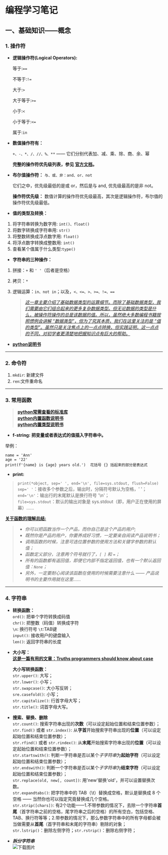 # 编程学习笔记

## 一、基础知识——概念
### 1. 操作符
* **逻辑操作符(Logical Operators):**

  等于:`==`

  不等于:`!=`

  大于:`>`

  大于等于:`>=`

  小于:`<`

  小于等于:`<=`

  属于:`in`

* **数值操作符有：**

  `+、-、*、/、//、%、**` —— 它们分别代表加、减、乘、除、商、余、幂

  **完整的操作符优先级列表，参见 [官方文档](https://docs.python.org/3/reference/expressions.html#operator-precedence)。**

* **布尔值操作符：**
  `与、或、非：and、or、not`

  它们之中，优先级最低的是或 or，然后是与 and, 优先级最高的是非 not。

  **操作符优先级：** 数值计算的操作符优先级最高，其次是逻辑操作符，布尔值的操作符优先级最低。

* **值的类型及转换：**
1. 将字符串转换为数字用: `int()、float()`
2. 将数字转换成字符串用: `str()`
3. 将整数转换成浮点数字用: `float()`
4. 将浮点数字转换成整数用: `int()`
5. 查看某个值属于什么类型:`type()`


* **字符串的三种操作：**

1. 拼接：`+` 和 `' '`（后者是空格）
2. 拷贝：`*`
3. 逻辑运算：`in、not in`；以及，`<、<=、>、>=、!=、==`

    > *[这一章主要介绍了基础数据类型的运算细节。而除了基础数据类型，我们需要由它们组合起来的更多复杂数据类型。但无论数据的类型是什么，被操作符操作的总是该数据的值。所以，虽然绝大多数编程书籍按照惯例会讲解 “数据类型”，但为了究其本质，我们在这里关注的是 “值的类型”。虽然只是关注焦点上的一点点转换，但实践证明，这一点点的不同，对初学者更清楚地把握知识点有巨大的帮助。](https://github.com/selfteaching/the-craft-of-selfteaching/blob/b20e3b092696cc0e098377345ffc56063768d7eb/Part.1.E.2.values-and-their-operators.ipynb)*

* **[python说明书](https://docs.python.org/zh-cn/3.7/)**
---

### 2. 命令符

1. `mkdir`: 新建文件
2. `ren`:文件重命名
---
### 3. 常用函数  
>**[python常需查看的标准库](https://docs.python.org/zh-cn/3/library/index.html)**  
**[python内置函数说明书](https://docs.python.org/zh-cn/3/library/functions.html#divmod)**  
**[python内置类型说明书](https://docs.python.org/zh-cn/3/library/stdtypes.html)**  

* **f-string: 把变量或者表达式的值插入字符串中。**

举例：
```
name = 'Ann'
age = '22'
print(f'{name} is {age} years old.')  花括号 {} 括起来的部分是表达式
```

* **print:**


>`print(*object, sep=' ', end='\n', file=sys.stdout, flush=False)`  
`sep=' '`：接收多个参数之后，输出时，分隔符号默认为空格，' '；  
`end='\n'`：输出行的末尾默认是换行符号 '\n'；  
`file=sys.stdout`：默认的输出对象是 sys.stdout（即，用户正在使用的屏幕）……

**[关于函数的理解总结:](https://github.com/hermanxie/the-craft-of-selfteaching-1/blob/master/Part.1.E.4.functions.ipynb)**
>* *你可以把函数当作一个产品，而你自己是这个产品的用户;*  
>* *既然你是产品的用户，你要养成好习惯，一定要亲自阅读产品说明书；*  
>* *调用函数的时候，注意可选位置参数的使用方法和关键字参数的默认值；*  
>* *函数定义部分，注意两个符号就行了，`[ ]` 和 `=`；*
>* *所有的函数都有返回值，即便它内部不指定返回值，也有一个默认返回值：`None`；* 
>* *另外，一定要耐心阅读该函数在使用的时候需要注意什么 —— 产品说明书的主要作用就在这里……*
---
### 4. 字符串

* **转换函数：**  
`ord()`: 把单个字符转换成码值  
`chr()`: 把整数（码值）转换成字符  
`\n`: 换行符号  `\t`:TAB键  
`input()`: 接收用户的键盘输入  
`len()`: 返回字符串的长度  
* **大小写：**  
**[这是一篇有用的文章：Truths programmers should know about case](https://www.b-list.org/weblog/2018/nov/26/case/)**  

  **大小写转换函数：**  
`str.upper()`: 大写；  
`str.lower()`: 小写；  
`str.swapcase()`: 大小写反转；  
`sre.casefold()`: 小写；  
`str.capitalize()`: 行首字母大写；  
`str.title()`: 词首字母大写。  

* **搜索、替换、删除**  
`str.count()`: 搜索字符串出现的**次数**（可以设定起始位置和结束位置参数）；  
`str.find()` 或者 `str.index()`: 从**字首**开始搜索字符串出现的**位置**（可以设定起始位置和结束位置参数）；  
`str.rfind()` 或者 `str.rindex()`: 从**末尾**开始搜索字符串出现的**位置**（可以设定起始位置和结束位置参数）；  
`str.startswith()`: 判断一字符串是否以某个*子字符串*为**起始字符**（可以设定起始位置和结束位置参数）；  
`str.endswith()`: 判断一个字符串是否以某个*子字符串*为**结束字符**（可以设定起始位置和结束位置参数）；  
`str.replace(old, new[, count])`: 用'new'替换'old'，并可以设置替换次数。  
`str.expandtabs()`: 把字符串中的 TAB（\t）替换成空格，默认是替换成 8 个空格 —— 当然你也可以指定究竟替换成几个空格。  
`str.strip([chars])`: 有2个功能——1.不带参数的情况下，去除一个字符串**首尾**（首字符串之前的空格，尾字符串之后的空格）的所有空白，包括空格、TAB、换行符等等；2.带参数的情况下，那么参数字符串中的所有字母都会被当做需要从**首尾**（首字符串和末尾的字符串）剔除的对象；  
`str.lstrip()`：删除左侧字符；`str.rstrip()`：删除右侧字符；  

* ***拆分字符串***  
![下载图片](/python-student/00001.png)

